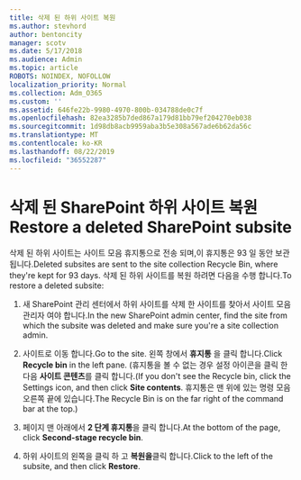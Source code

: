 ```yaml
---
title: 삭제 된 하위 사이트 복원
ms.author: stevhord
author: bentoncity
manager: scotv
ms.date: 5/17/2018
ms.audience: Admin
ms.topic: article
ROBOTS: NOINDEX, NOFOLLOW
localization_priority: Normal
ms.collection: Adm_O365
ms.custom: ''
ms.assetid: 646fe22b-9980-4970-800b-034788de0c7f
ms.openlocfilehash: 82ea3285b7ded867a179d81bb79ef204270eb038
ms.sourcegitcommit: 1d98db8acb9959aba3b5e308a567ade6b62da56c
ms.translationtype: MT
ms.contentlocale: ko-KR
ms.lasthandoff: 08/22/2019
ms.locfileid: "36552287"
---
```

# <a name="restore-a-deleted-sharepoint-subsite"></a><span data-ttu-id="39f3d-102">삭제 된 SharePoint 하위 사이트 복원</span><span class="sxs-lookup"><span data-stu-id="39f3d-102">Restore a deleted SharePoint subsite</span></span>

<span data-ttu-id="39f3d-103">삭제 된 하위 사이트는 사이트 모음 휴지통으로 전송 되며,이 휴지통은 93 일 동안 보관 됩니다.</span><span class="sxs-lookup"><span data-stu-id="39f3d-103">Deleted subsites are sent to the site collection Recycle Bin, where they're kept for 93 days.</span></span> <span data-ttu-id="39f3d-104">삭제 된 하위 사이트를 복원 하려면 다음을 수행 합니다.</span><span class="sxs-lookup"><span data-stu-id="39f3d-104">To restore a deleted subsite:</span></span>
  
1. <span data-ttu-id="39f3d-105">새 SharePoint 관리 센터에서 하위 사이트를 삭제 한 사이트를 찾아서 사이트 모음 관리자 여야 합니다.</span><span class="sxs-lookup"><span data-stu-id="39f3d-105">In the new SharePoint admin center, find the site from which the subsite was deleted and make sure you're a site collection admin.</span></span> 
    
2. <span data-ttu-id="39f3d-106">사이트로 이동 합니다.</span><span class="sxs-lookup"><span data-stu-id="39f3d-106">Go to the site.</span></span> <span data-ttu-id="39f3d-107">왼쪽 창에서 **휴지통** 을 클릭 합니다.</span><span class="sxs-lookup"><span data-stu-id="39f3d-107">Click **Recycle bin** in the left pane.</span></span> <span data-ttu-id="39f3d-108">(휴지통을 볼 수 없는 경우 설정 아이콘을 클릭 한 다음 **사이트 콘텐츠**를 클릭 합니다.</span><span class="sxs-lookup"><span data-stu-id="39f3d-108">(If you don't see the Recycle bin, click the Settings icon, and then click **Site contents**.</span></span> <span data-ttu-id="39f3d-109">휴지통은 맨 위에 있는 명령 모음 오른쪽 끝에 있습니다.</span><span class="sxs-lookup"><span data-stu-id="39f3d-109">The Recycle Bin is on the far right of the command bar at the top.)</span></span>
    
3. <span data-ttu-id="39f3d-110">페이지 맨 아래에서 **2 단계 휴지통**을 클릭 합니다.</span><span class="sxs-lookup"><span data-stu-id="39f3d-110">At the bottom of the page, click **Second-stage recycle bin**.</span></span>
    
4. <span data-ttu-id="39f3d-111">하위 사이트의 왼쪽을 클릭 하 고 **복원을**클릭 합니다.</span><span class="sxs-lookup"><span data-stu-id="39f3d-111">Click to the left of the subsite, and then click **Restore**.</span></span>
    

